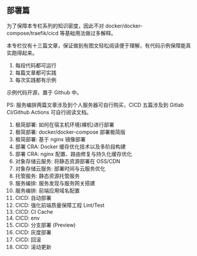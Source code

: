 ## 部署篇

为了保障本专栏系列的知识密度，因此不对 docker/docker-compose/traefik/cicd 等基础用法做过多解释。

本专栏仅有十三篇文章，保证做到有图文轻松阅读便于理解，有代码示例保障能真实跑得起来。

1. 每段代码都可运行
1. 每篇文章都可实践
1. 每次实践都有示例

示例代码开源，置于 Github 中。

PS: 服务编排两篇文章涉及到个人服务器可自行购买，CICD 五篇涉及到 Gitlab CI/Github Actions 可自行阅读文档。

1. 极简部署: 如何在宿主机环境(裸机)进行部署
1. 极简部署: docker/docker-compose 部署极简版
1. 极简部署: 基于 nginx 镜像部署
1. 部署 CRA: Docker 缓存优化技术以及多阶段构建
1. 部署 CRA: nginx 配置、路由修复与持久化缓存优化
1. 对象存储云服务: 将静态资源部署在 OSS/CDN
1. 对象存储云服务: 部署时间与云服务优化
1. 托管服务: 静态资源托管服务
1. 服务编排: 服务发现与服务网关搭建
1. 服务编排: 前端应用域名配置
1. CICD: 自动部署
1. CICD: 强化前端质量保障工程 Lint/Test
1. CICD: CI Cache
1. CICD: env
1. CICD: 分支部署 (Preview)
1. CICD: 灰度部署
1. CICD: 回滚
1. CICD: 滚动更新
